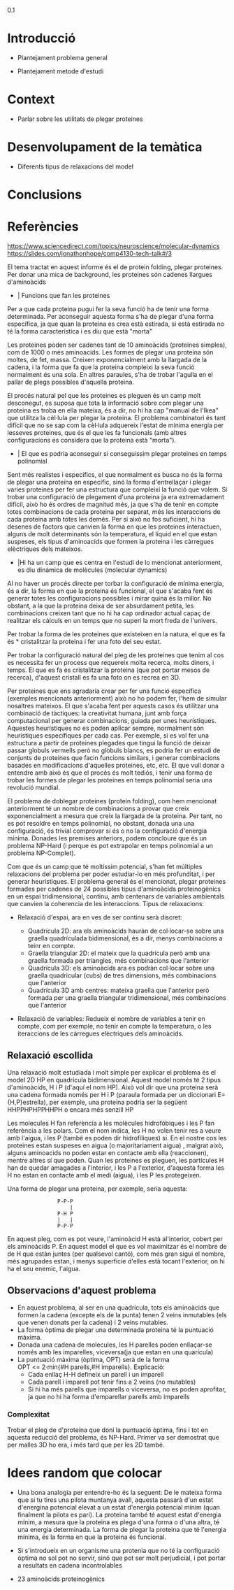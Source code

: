 0.1
# Introducció
- Plantejament problema general
     
- Plantejament metode d'estudi

# Context
- Parlar sobre les utilitats de plegar proteines

# Desenvolupament de la temàtica
- Diferents tipus de relaxacions del model

# Conclusions

# Referències

https://www.sciencedirect.com/topics/neuroscience/molecular-dynamics
https://slides.com/jonathonhope/comp4130-tech-talk#/3


El tema tractat en aquest informe és el de protein folding, plegar proteines.
Per donar una mica de background, les proteines són cadenes llargues d'aminoàcids
- | Funcions que fan les proteines

Per a que cada proteina pugui fer la seva funció ha de tenir una forma determinada.
Per aconseguir aquesta forma s'ha de plegar d'una forma específica, ja que quan
la proteina es crea està estirada, si està estirada no té la forma característica
i es diu que està "morta"



Les proteines poden ser cadenes tant de 10 aminoàcids (proteines simples), com
de 1000 o més aminoacids. Les formes de plegar una proteina són moltes, de fet,
massa. Creixen exponencialment amb la llargada de la cadena, i la forma que fa
que la proteina compleixi la seva funció normalment és una sola. En altres paraules,
s'ha de trobar l'agulla en el pallar de plegs possibles d'aquella proteina. 

El procés natural pel que les proteines es pleguen és un camp molt desconegut, 
es suposa que tota la informació sobre com plegar una proteina es troba en ella 
mateixa, és a dir, no hi ha cap "manual de l'Ikea" que utilitza la cèl·lula per 
plegar la proteina. El problema combinatori és tant difícil que no se sap com 
la cèl·lula adquereix l'estat de mínima energia per lesseves proteines, que és el
que les fa funcionals (amb altres configuracions es considera que la proteina 
està "morta").


- | El que es podria aconseguir si conseguissim plegar proteines en temps polinomial

Sent més realistes i específics, el que normalment es busca no és la forma de 
plegar una proteína en específic, sinó la forma d'entrellaçar i plegar varies
proteines per fer una estructura que compleixi la funció que volem. Si trobar
una configuració de plegament d'una proteina ja era extremadament difícil, això
ho és ordres de magnitud més, ja que s'ha de tenir en compte totes combinacions
de cada proteina per separat, més les interaccions de cada proteina amb totes 
les demés. 
Per si això no fos suficient, hi ha desenes de  factors que canvien la forma 
en que les proteines interactuen, alguns de molt determinants són la temperatura,
el líquid en el que estan suspeses, els tipus d'aminoacids que formen la proteina
i les càrregues elèctriques dels mateixos. 

- |Hi ha un camp que es centra en l'estudi de lo mencionat anteriorment, 
   es diu dinàmica de molècules (molecular dynamics)

Al no haver un procés directe per torbar la configuració de mínima energia, 
és a dir, la forma en que la proteina és funcional, el que s'acaba fent és
generar totes les configuracions possibles i mirar quina és la millor. No 
obstant, a la que la proteina deixa de ser absurdament petita, les combinacions
creixen tant que no hi ha cap ordinador actual capaç de realitzar els càlculs
en un temps que no superi la mort freda de l'univers.

Per trobar la forma de les proteines que existeixen en la natura, el que es
fa és * cristalitzar la proteina i fer una foto del seu estat.

Per trobar la configuració natural del pleg de les proteines que tenim al cos
es necessita fer un process que requereix molta recerca, molts diners, i temps.
El que es fa és cristalitzar la proteina (que pot portar mesos de recerca),
d'aquest cristall es fa una foto on es recrea en 3D.


Per proteines que ens agradaria crear per fer una funció específica (exemples
mencionats anteriorment) això no ho podem fer, l'hem de simular nosaltres mateixos.
El que s'acaba fent per aquests casos és utilitzar una combinació de tàctiques:
la creativitat humana, junt amb força computacional per generar combinacions,
guiada per unes heurístiques.
Aquestes heurístiques no es poden aplicar sempre, normalment són heurístiques
específiques per cada cas. Per exemple, si es vol fer una estructura a partir
de proteines plegades que tingui la funció de deixar passar globuls vermells
però no glòbuls blancs, es podria fer un estudi de conjunts de proteines que
facin funcions similars, i generar combinacions basades en modificacions 
d'aquelles proteines, etc, etc.
El que vull donar a entendre amb això és que el procés és molt tediós, i tenir
una forma de trobar les formes de plegar les proteines en temps polinomial 
seria una revolució mundial.



El problema de doblegar proteines (protein folding), com hem mencionat anteriorment
té un nombre de combinacions a provar que creix exponencialment a mesura que
creix la llargada de la proteina. Per tant, no es pot resoldre en temps polinomial,
no obstant, donada una una configuració, és trivial comprovar si és o no la
configuració d'energia mínima. Donades les premises anteriors, podem concloure
que és un problema NP-Hard (i perque es pot extrapolar en temps polinomial a un 
problema NP-Complet).

Com que és un camp que té moltíssim potencial, s'han fet múltiples relaxacions
del problema per poder estudiar-lo en més profunditat, i per generar heurístiques.
El problema general és el mencionat, plegar proteines formades per cadenes de 
24 possibles tipus d'aminoàcids proteinogènics en un espai tridimensional,
continu, amb centenars de variables ambientals que canvien la coherencia de 
les interaccions.
Tipus de relaxacions:
- Relaxació d'espai, ara en ves de ser continu serà discret:
   + Quadrícula 2D: ara els aminoàcids hauràn de col·locar-se sobre una graella 
   quadrículada bidimensional, és a dir, menys combinacions a teinr en compte.
   + Graella triangular 2D: el mateix que la quadrícula però amb una graella
   formada per triangles, més combinacions que l'anterior
   + Quadrícula 3D: els aminoàcids ara es podràn col·locar sobre una graella
   quadricular (cubs) de tres dimensions, més combinacions que l'anterior
   + Quadrícula 3D amb centres: mateixa graella que l'anterior però formada 
   per una graella triangular tridimensional, més combinacions que l'anterior

- Relaxació de variables: Redueix el nombre de variables a tenir en compte, com
per exemple, no tenir en compte la temperatura, o les iteraccions de les
càrregues elèctriques dels aminoàcids.

## Relaxació escollida
Una relaxació molt estudiada i molt simple per explicar el problema és el model
2D HP en quadrícula bidimensional. Aquest model només té 2 tipus d'aminoàcids, H
i P (d'aquí el nom HP). Això vol dir que una proteina serà una cadena formada
només per H i P (paraula formada per un diccionari E={H,P}estrella), per
exemple, una proteina podria ser la següent
                            HHPPHPHPPHHPH
o encara més senzill
                            HP

Les molecules H fan referència a les molècules hidrofòbiques i les P fan 
referència a les polars. Com el nom indica, les H no volen tenir res a veure
amb l'aigua, i les P (també es poden dir hidrofíliques) sí.
En el nostre cos les proteines estan suspeses en aigua (o majoritariament aigua)
, malgrat això, alguns aminoacids no poden estar en contacte amb ella (reaccionen),
mentre altres sí que poden. Quan les proteines es pleguen, les partícules H han
de quedar amagades a l'interior, i les P a l'exterior, d'aquesta forma les H no
estan en contacte amb el medi (aigua), i les P les protegeixen. 

Una forma de plegar una proteina, per exemple, seria aquesta:

                    P-P-P
                        |
                    P-H P
                    |   |
                    P-P-P

En aquest pleg, com es pot veure, l'aminoàcid H està al'interior, cobert per els
aminoàcids P. En aquest model el que es vol maximitzar és el nombre de de H que
estàn juntes (per qualsevol cantó), com més gran sigui
el nombre, més agrupades estan, i menys superfície d'elles està tocant l'exterior,
on hi ha el seu enemic, l'aigua.

## Observacions d'aquest problema 
- En aquest problema, al ser en una quadrícula, tots els aminoàcids que formen
la cadena (excepte els de la punta) tenen 2 veins inmutables (els que venen donats
per la cadena) i 2 veins mutables.
- La forma òptima de plegar una determinada proteina té la puntuació màxima.
- Donada una cadena de molecules, les H parelles
poden enllaçar-se només amb les imparelles, viceversa(ja que estan en una quarícula)
- La puntuació màxima (òptima, OPT) serà de la forma   
OPT <= 2·min{#H parells,#H imparells}. Explicació:
    + Cada enllaç H-H defineix un parell i un imparell
    + Cada parell i imparell pot tenir fins a 2 veins (no mutables)
    + Si hi ha més parells que imparells o viceversa, no es poden aprofitar, ja
   que no hi ha forma d'emparellar parells amb imparells

### Complexitat
Trobar el pleg de d'proteina que doni la puntuació òptima, fins i tot en aquesta
reducció del problema, és NP-Hard. Primer va ser
demostrat que per malles 3D ho era, i més tard que per les 2D també.













# Idees random que colocar
- Una bona analogia per entendre-ho és la seguent:
 De le mateixa forma que si tu tires una pilota muntanya avall, aquesta passarà
 d'un estat d'energina potencial elevat a un estat d'energia potencial mínim
 (quan finalment la pilota es pari). La proteina també té aquest estat d'energia
 mínim, a mesura que la proteina es plega d'una forma o d'una altra, té una
 energia determinada. La forma de plegar la proteina que té l'energia mínima, 
 és la forma en que la proteina és funcional.

- Si s'introdueix en un organisme una protenia que no té la configuració 
òptima no sol pot no servir, sinó que pot ser molt perjudicial, i pot portar a
resultats en cadena incontrolables 

- 23 aminoàcids proteinogènics



